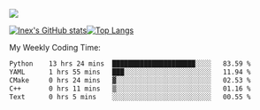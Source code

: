 ![](https://komarev.com/ghpvc/?username=lnexenl&style=flat-square&color=orange)

[![lnex's GitHub stats](https://github-readme-stats.vercel.app/api?username=lnexenl&count_private=true&show_icons=true)](https://github.com/anuraghazra/github-readme-stats)[![Top Langs](https://github-readme-stats.vercel.app/api/top-langs/?username=lnexenl&layout=compact&langs_count=8&exclude_repo=32-bit-MIPS-CPU)](https://github.com/anuraghazra/github-readme-stats)

My Weekly Coding Time:
<!--START_SECTION:waka-->

```txt
Python    13 hrs 24 mins  █████████████████████░░░░   83.59 %
YAML      1 hrs 55 mins   ███░░░░░░░░░░░░░░░░░░░░░░   11.94 %
CMake     0 hrs 24 mins   ▓░░░░░░░░░░░░░░░░░░░░░░░░   02.53 %
C++       0 hrs 11 mins   ▒░░░░░░░░░░░░░░░░░░░░░░░░   01.16 %
Text      0 hrs 5 mins    ░░░░░░░░░░░░░░░░░░░░░░░░░   00.55 %
```

<!--END_SECTION:waka-->


